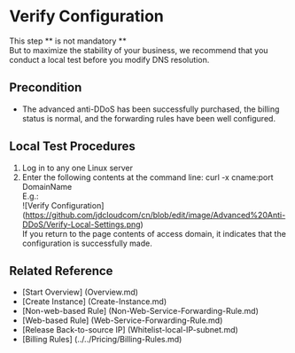 # Verify Configuration

This step ** is not mandatory ** 
<Br/>But to maximize the stability of your business, we recommend that you conduct a local test before you modify DNS resolution.

## Precondition
- The advanced anti-DDoS has been successfully purchased, the billing status is normal, and the forwarding rules have been well configured.

## Local Test Procedures
1. Log in to any one Linux server
2. Enter the following contents at the command line:
curl -x cname:port DomainName
<Br/>E.g.: <Br/>
![Verify Configuration] (https://github.com/jdcloudcom/cn/blob/edit/image/Advanced%20Anti-DDoS/Verify-Local-Settings.png)
<Br/>If you return to the page contents of access domain, it indicates that the configuration is successfully made.

## Related Reference
- [Start Overview] (Overview.md)
- [Create Instance] (Create-Instance.md)
- [Non-web-based Rule] (Non-Web-Service-Forwarding-Rule.md)
- [Web-based Rule] (Web-Service-Forwarding-Rule.md)
- [Release Back-to-source IP] (Whitelist-local-IP-subnet.md)
- [Billing Rules] (../../Pricing/Billing-Rules.md)
